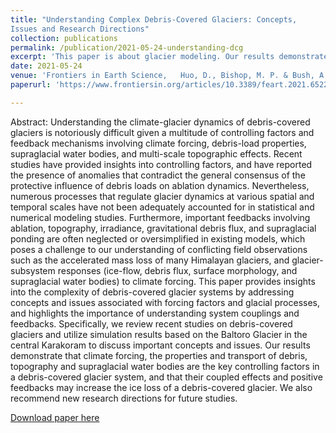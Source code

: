 ```yaml
---
title: "Understanding Complex Debris-Covered Glaciers: Concepts,
Issues and Research Directions"
collection: publications
permalink: /publication/2021-05-24-understanding-dcg 
excerpt: 'This paper is about glacier modeling. Our results demonstrate that climate forcing, the properties and transport of debris, topography and supraglacial water bodies are the key controlling factors in a debris-covered glacier system, and that their coupled effects and positive feedbacks may increase the ice loss of a debris-covered glacier. We also recommend new research directions for future studies.'
date: 2021-05-24
venue: 'Frontiers in Earth Science,   Huo, D., Bishop, M. P. & Bush, A.'
paperurl: 'https://www.frontiersin.org/articles/10.3389/feart.2021.652279'

---
```

Abstract: Understanding the climate-glacier dynamics of debris-covered glaciers is notoriously difficult given a multitude of controlling factors and feedback mechanisms involving climate forcing, debris-load properties, supraglacial water bodies, and multi-scale topographic effects. Recent studies have provided insights into controlling factors, and have reported the presence of anomalies that contradict the general consensus of the protective influence of debris loads on ablation dynamics. Nevertheless, numerous processes that regulate glacier dynamics at various spatial and temporal scales have not been adequately accounted for in statistical and numerical modeling studies. Furthermore, important feedbacks involving ablation, topography, irradiance, gravitational debris flux, and supraglacial ponding are often neglected or oversimplified in existing models, which poses a challenge to our understanding of conflicting field observations such as the accelerated mass loss of many Himalayan glaciers, and glacier-subsystem responses (ice-flow, debris flux, surface morphology, and supraglacial water bodies) to climate forcing. This paper provides insights into the complexity of debris-covered glacier systems by addressing concepts and issues associated with forcing factors and glacial processes, and highlights the importance of understanding system couplings and feedbacks. Specifically, we review recent studies on debris-covered glaciers and utilize simulation results based on the Baltoro Glacier in the central Karakoram to discuss important concepts and issues. Our results demonstrate that climate forcing, the properties and transport of debris, topography and supraglacial water bodies are the key controlling factors in a debris-covered glacier system, and that their coupled effects and positive feedbacks may increase the ice loss of a debris-covered glacier. We also recommend new research directions for future studies.

[Download paper here](https://www.frontiersin.org/articles/10.3389/feart.2021.652279)
